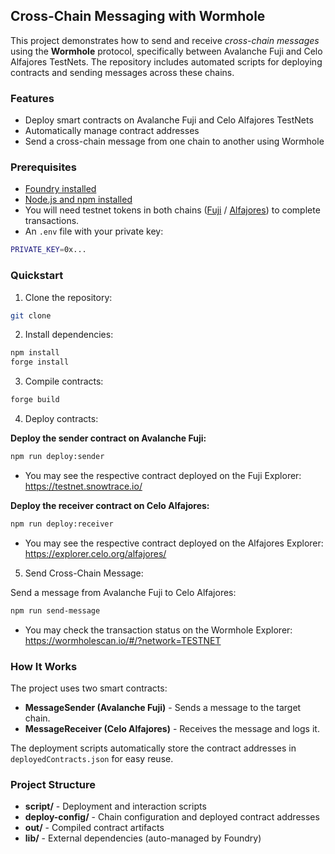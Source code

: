 ## Cross-Chain Messaging with Wormhole

This project demonstrates how to send and receive _cross-chain messages_ using the **Wormhole** protocol, specifically between Avalanche Fuji and Celo Alfajores TestNets. The repository includes automated scripts for deploying contracts and sending messages across these chains.

### Features

 - Deploy smart contracts on Avalanche Fuji and Celo Alfajores TestNets
 - Automatically manage contract addresses
 - Send a cross-chain message from one chain to another using Wormhole

### Prerequisites

- [Foundry installed](https://book.getfoundry.sh/getting-started/installation)
- [Node.js and npm installed](https://docs.npmjs.com/downloading-and-installing-node-js-and-npm)
- You will need testnet tokens in both chains ([Fuji](https://faucets.chain.link/fuji) / [Alfajores](https://faucets.chain.link/celo-alfajores-testnet)) to complete transactions.
- An `.env` file with your private key:

```bash
PRIVATE_KEY=0x...
```

### Quickstart

1. Clone the repository:

```bash
git clone 
```

2. Install dependencies:

```bash
npm install
forge install
```

3. Compile contracts:

```bash
forge build
```

4. Deploy contracts:

**Deploy the sender contract on Avalanche Fuji:**

```bash
npm run deploy:sender
```
- You may see the respective contract deployed on the Fuji Explorer: https://testnet.snowtrace.io/

**Deploy the receiver contract on Celo Alfajores:**

```bash
npm run deploy:receiver
```
- You may see the respective contract deployed on the Alfajores Explorer: https://explorer.celo.org/alfajores/

5. Send Cross-Chain Message:

Send a message from Avalanche Fuji to Celo Alfajores:

```bash
npm run send-message
```
- You may check the transaction status on the Wormhole Explorer: https://wormholescan.io/#/?network=TESTNET

### How It Works

The project uses two smart contracts:

- **MessageSender (Avalanche Fuji)** - Sends a message to the target chain.
- **MessageReceiver (Celo Alfajores)** - Receives the message and logs it.

The deployment scripts automatically store the contract addresses in `deployedContracts.json` for easy reuse.

### Project Structure

- **script/** - Deployment and interaction scripts
- **deploy-config/** - Chain configuration and deployed contract addresses
- **out/** - Compiled contract artifacts
- **lib/** - External dependencies (auto-managed by Foundry)

